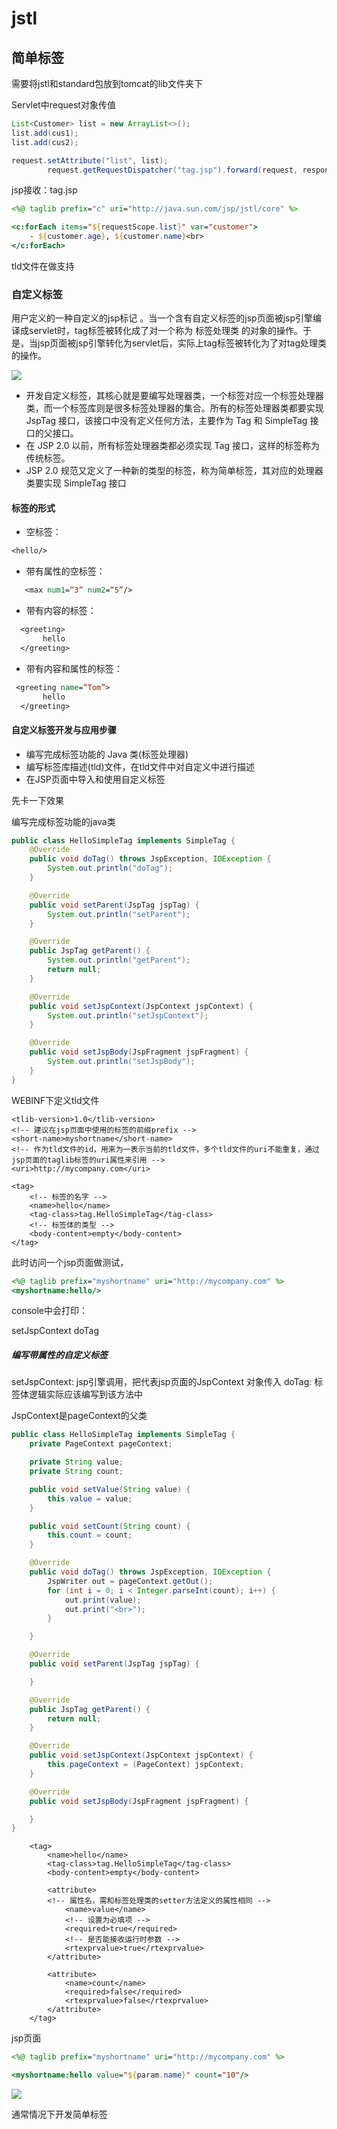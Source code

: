# jstl

## 简单标签

需要将jstl和standard包放到tomcat的lib文件夹下

Servlet中request对象传值

```java
List<Customer> list = new ArrayList<>();
list.add(cus1);
list.add(cus2);

request.setAttribute("list", list);
        request.getRequestDispatcher("tag.jsp").forward(request, response);
```

jsp接收：tag.jsp

```jsp
<%@ taglib prefix="c" uri="http://java.sun.com/jsp/jstl/core" %>

<c:forEach items="${requestScope.list}" var="customer">
    - ${customer.age}, ${customer.name}<br>
</c:forEach>
```

tld文件在做支持

### 自定义标签

用户定义的一种自定义的jsp标记 。当一个含有自定义标签的jsp页面被jsp引擎编译成servlet时，tag标签被转化成了对一个称为 标签处理类 的对象的操作。于是，当jsp页面被jsp引擎转化为servlet后，实际上tag标签被转化为了对tag处理类的操作。 

![](pic/Snipaste_2019-03-20_13-18-16.png)

- 开发自定义标签，其核心就是要编写处理器类，一个标签对应一个标签处理器类，而一个标签库则是很多标签处理器的集合。所有的标签处理器类都要实现 JspTag 接口，该接口中没有定义任何方法，主要作为 Tag 和 SimpleTag 接口的父接口。
- 在 JSP 2.0 以前，所有标签处理器类都必须实现 Tag 接口，这样的标签称为传统标签。
- JSP 2.0 规范又定义了一种新的类型的标签，称为简单标签，其对应的处理器类要实现 SimpleTag 接口

#### 标签的形式
- 空标签：

```jsp
<hello/>
```

- 带有属性的空标签：

```jsp
   <max num1=“3” num2=“5”/>
```

- 带有内容的标签：

```jsp
  <greeting>
       hello
  </greeting>
```

- 带有内容和属性的标签：

```jsp
 <greeting name=“Tom”>
       hello
  </greeting>
```

#### 自定义标签开发与应用步骤

- 编写完成标签功能的 Java 类(标签处理器)
- 编写标签库描述(tld)文件，在tld文件中对自定义中进行描述
- 在JSP页面中导入和使用自定义标签

先卡一下效果

编写完成标签功能的java类

```java
public class HelloSimpleTag implements SimpleTag {
    @Override
    public void doTag() throws JspException, IOException {
        System.out.println("doTag");
    }

    @Override
    public void setParent(JspTag jspTag) {
        System.out.println("setParent");
    }

    @Override
    public JspTag getParent() {
        System.out.println("getParent");
        return null;
    }

    @Override
    public void setJspContext(JspContext jspContext) {
        System.out.println("setJspContext");
    }

    @Override
    public void setJspBody(JspFragment jspFragment) {
        System.out.println("setJspBody");
    }
}

```


WEBINF下定义tld文件

```tld
<tlib-version>1.0</tlib-version>
<!-- 建议在jsp页面中使用的标签的前缀prefix -->
<short-name>myshortname</short-name>
<!-- 作为tld文件的id，用来为一表示当前的tld文件，多个tld文件的uri不能重复，通过jsp页面的taglib标签的uri属性来引用 -->
<uri>http://mycompany.com</uri>

<tag>
    <!-- 标签的名字 -->
    <name>hello</name>
    <tag-class>tag.HelloSimpleTag</tag-class>
    <!-- 标签体的类型 -->
    <body-content>empty</body-content>
</tag>
```

此时访问一个jsp页面做测试，

```jsp
<%@ taglib prefix="myshortname" uri="http://mycompany.com" %>
<myshortname:hello/>
```

console中会打印：

setJspContext
doTag

##### 编写带属性的自定义标签

setJspContext: jsp引擎调用，把代表jsp页面的JspContext 对象传入
doTag: 标签体逻辑实际应该编写到该方法中 

JspContext是pageContext的父类

```java
public class HelloSimpleTag implements SimpleTag {
    private PageContext pageContext;

    private String value;
    private String count;

    public void setValue(String value) {
        this.value = value;
    }

    public void setCount(String count) {
        this.count = count;
    }

    @Override
    public void doTag() throws JspException, IOException {
        JspWriter out = pageContext.getOut();
        for (int i = 0; i < Integer.parseInt(count); i++) {
            out.print(value);
            out.print("<br>");
        }

    }

    @Override
    public void setParent(JspTag jspTag) {

    }

    @Override
    public JspTag getParent() {
        return null;
    }

    @Override
    public void setJspContext(JspContext jspContext) {
        this.pageContext = (PageContext) jspContext;
    }

    @Override
    public void setJspBody(JspFragment jspFragment) {

    }
}
```

```tld
    <tag>
        <name>hello</name>
        <tag-class>tag.HelloSimpleTag</tag-class>
        <body-content>empty</body-content>

        <attribute>
	    <!-- 属性名，需和标签处理类的setter方法定义的属性相同 -->
            <name>value</name>
            <!-- 设置为必填项 -->
            <required>true</required>
            <!-- 是否能接收运行时参数 -->
            <rtexprvalue>true</rtexprvalue>
        </attribute>

        <attribute>
            <name>count</name>
            <required>false</required>
            <rtexprvalue>false</rtexprvalue>
        </attribute>
    </tag>
```

jsp页面

```jsp
<%@ taglib prefix="myshortname" uri="http://mycompany.com" %>

<myshortname:hello value="${param.name}" count="10"/>
```

![](pic/Snipaste_2019-03-20_14-35-33.png)

通常情况下开发简单标签